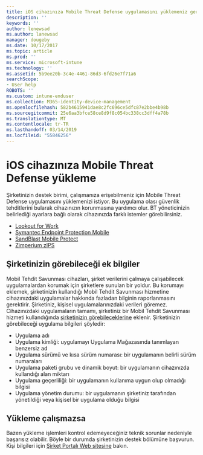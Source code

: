 ```yaml
---
title: iOS cihazınıza Mobile Threat Defense uygulamasını yüklemeniz gerekiyor | Microsoft Docs
description: ''
keywords: ''
author: lenewsad
ms.author: lanewsad
manager: dougeby
ms.date: 10/17/2017
ms.topic: article
ms.prod: ''
ms.service: microsoft-intune
ms.technology: ''
ms.assetid: 5b9ee20b-3c4e-4461-86d3-6fd26e7f71a6
searchScope:
- User help
ROBOTS: ''
ms.custom: intune-enduser
ms.collection: M365-identity-device-management
ms.openlocfilehash: 582b4615941dae8c2fc696ce5dfc87e2bbe4b98b
ms.sourcegitcommit: 25e6aa3bfce58ce8d9f8c054bc338cc3dff4a78b
ms.translationtype: MT
ms.contentlocale: tr-TR
ms.lasthandoff: 03/14/2019
ms.locfileid: "55846256"
---
```

# <a name="install-mobile-threat-defense-on-your-ios-device"></a>iOS cihazınıza Mobile Threat Defense yükleme


Şirketinizin destek birimi, çalışmanıza erişebilmeniz için Mobile Threat Defense uygulamasını yüklemenizi istiyor. Bu uygulama olası güvenlik tehditlerini bularak cihazınızın korunmasına yardımcı olur. BT yöneticinizin belirlediği ayarlara bağlı olarak cihazınızda farklı istemler görebilirsiniz.


* [Lookout for Work](you-are-prompted-to-install-lookout-for-work-ios.md)
* [Symantec Endpoint Protection Mobile](you-are-prompted-to-install-skycure-ios.md)
* [SandBlast Mobile Protect](you-are-prompted-to-install-sandblast-ios.md)
* [Zimperium zIPS](you-are-prompted-to-install-zips-ios.md)

## <a name="additional-information-your-company-can-see"></a>Şirketinizin görebileceği ek bilgiler

Mobil Tehdit Savunması cihazları, şirket verilerini çalmaya çalışabilecek uygulamalardan korumak için şirketlere sunulan bir yoldur. Bu korumayı eklemek, şirketinizin kullandığı Mobil Tehdit Savunması hizmetine cihazınızdaki uygulamalar hakkında fazladan bilginin raporlanmasını gerektirir. Şirketiniz, kişisel uygulamalarınızdaki verileri göremez. Cihazınızdaki uygulamaların tamamı, şirketiniz bir Mobil Tehdit Savunması hizmeti kullandığında [şirketinizin görebileceklerine](what-info-can-your-company-see-when-you-enroll-your-device-in-intune.md) eklenir. Şirketinizin görebileceği uygulama bilgileri şöyledir:

*   Uygulama adı
* Uygulama kimliği: uygulamayı Uygulama Mağazasında tanımlayan benzersiz ad
*   Uygulama sürümü ve kısa sürüm numarası: bir uygulamanın belirli sürüm numaraları
* Uygulama paketi grubu ve dinamik boyut: bir uygulamanın cihazınızda kullandığı alan miktarı
* Uygulama geçerliliği: bir uygulamanın kullanıma uygun olup olmadığı bilgisi
*   Uygulama yönetim durumu: bir uygulamanın şirketiniz tarafından yönetildiği veya kişisel bir uygulama olduğu bilgisi

## <a name="if-the-installation-doesnt-work"></a>Yükleme çalışmazsa

Bazen yükleme işlemleri kontrol edemeyeceğiniz teknik sorunlar nedeniyle başarısız olabilir. Böyle bir durumda şirketinizin destek bölümüne başvurun. Kişi bilgileri için [Şirket Portalı Web sitesine](https://go.microsoft.com/fwlink/?linkid=2010980) bakın.
